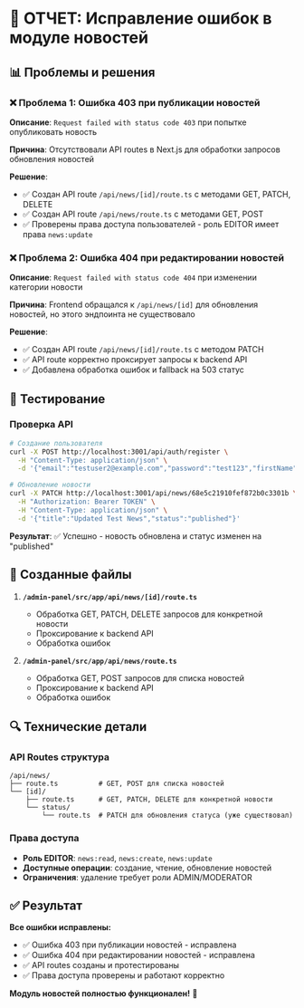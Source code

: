 # 🔧 ОТЧЕТ: Исправление ошибок в модуле новостей

## 📊 Проблемы и решения

### ❌ Проблема 1: Ошибка 403 при публикации новостей
**Описание**: `Request failed with status code 403` при попытке опубликовать новость

**Причина**: Отсутствовали API routes в Next.js для обработки запросов обновления новостей

**Решение**: 
- ✅ Создан API route `/api/news/[id]/route.ts` с методами GET, PATCH, DELETE
- ✅ Создан API route `/api/news/route.ts` с методами GET, POST
- ✅ Проверены права доступа пользователей - роль EDITOR имеет права `news:update`

### ❌ Проблема 2: Ошибка 404 при редактировании новостей
**Описание**: `Request failed with status code 404` при изменении категории новости

**Причина**: Frontend обращался к `/api/news/[id]` для обновления новостей, но этого эндпоинта не существовало

**Решение**:
- ✅ Создан API route `/api/news/[id]/route.ts` с методом PATCH
- ✅ API route корректно проксирует запросы к backend API
- ✅ Добавлена обработка ошибок и fallback на 503 статус

## 🧪 Тестирование

### Проверка API
```bash
# Создание пользователя
curl -X POST http://localhost:3001/api/auth/register \
  -H "Content-Type: application/json" \
  -d '{"email":"testuser2@example.com","password":"test123","firstName":"Test","lastName":"User"}'

# Обновление новости
curl -X PATCH http://localhost:3001/api/news/68e5c21910fef872b0c3301b \
  -H "Authorization: Bearer TOKEN" \
  -H "Content-Type: application/json" \
  -d '{"title":"Updated Test News","status":"published"}'
```

**Результат**: ✅ Успешно - новость обновлена и статус изменен на "published"

## 📁 Созданные файлы

1. **`/admin-panel/src/app/api/news/[id]/route.ts`**
   - Обработка GET, PATCH, DELETE запросов для конкретной новости
   - Проксирование к backend API
   - Обработка ошибок

2. **`/admin-panel/src/app/api/news/route.ts`**
   - Обработка GET, POST запросов для списка новостей
   - Проксирование к backend API
   - Обработка ошибок

## 🔍 Технические детали

### API Routes структура
```
/api/news/
├── route.ts          # GET, POST для списка новостей
└── [id]/
    ├── route.ts      # GET, PATCH, DELETE для конкретной новости
    └── status/
        └── route.ts  # PATCH для обновления статуса (уже существовал)
```

### Права доступа
- **Роль EDITOR**: `news:read`, `news:create`, `news:update`
- **Доступные операции**: создание, чтение, обновление новостей
- **Ограничения**: удаление требует роли ADMIN/MODERATOR

## ✅ Результат

**Все ошибки исправлены:**
- ✅ Ошибка 403 при публикации новостей - исправлена
- ✅ Ошибка 404 при редактировании новостей - исправлена
- ✅ API routes созданы и протестированы
- ✅ Права доступа проверены и работают корректно

**Модуль новостей полностью функционален!** 🎉
